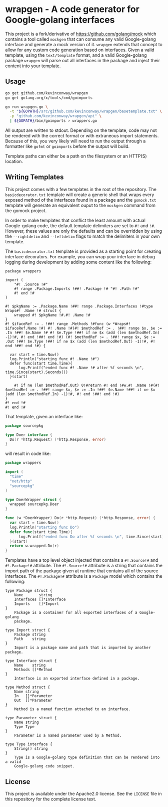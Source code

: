 # wrapgen - A code generator for Google-golang interfaces

This project is a fork/derivative of <https://github.com/golang/mock> which
contains a tool called `mockgen` that can consume any valid Google-golang
interface and generate a mock version of it. `wrapgen` extends that concept
to allow for any custom code generation based on interfaces. Given a valid
template, using the `text/template` format, and a valid Google-golang package
`wrapgen` will parse out all interfaces in the package and inject their content into
your template.

## Usage

```bash
go get github.com/kevinconway/wrapgen
go get golang.org/x/tools/cmd/goimports

go run wrapgen.go \
  -t "${GOPATH}/src/github.com/kevinconway/wrapgen/basetemplate.txt" \
  -p "github.com/kevinconway/wrapgen/api" \
  | ${GOPATH}/bin/goimports > wrappers.go
```

All output are written to stdout. Depending on the template, code may not
be rendered with the correct format or with extraneous import statements.
Because of this, you very likely will need to run the output through a
formatter like `gofmt` or `goimports` before the output will build.

Template paths can either be a path on the filesystem or an HTTP(S)
location.

## Writing Templates

This project comes with a few templates in the root of the repository. The
`basicdecorator.txt` template will create a generic shell that wraps every
exposed method of the interfaces found in a package and the `gomock.txt`
template will generate an equivalent ouput to the `mockgen` command from the
gomock project.

In order to make templates that conflict the least amount with actual
Google-golang code, the default template delimiters are set to `#!` and `!#`.
However, these values are only the defaults and can be overridden by using
the `--rightdelim` and `--leftdelim` flags to match the delimiters in your
own template.

The `basicdecorator.txt` template is provided as a starting point for creating
interface decorators. For example, you can wrap your interface in debug logging
during development by adding some content like the following:

```
package wrappers

import (
	"#! .Source !#"
	#! range .Package.Imports !##! .Package !# "#! .Path !#"
	#! end !#
)

#! $pkgName := .Package.Name !##! range .Package.Interfaces !#type Wraps#! .Name !# struct {
	wrapped #! $pkgName !#.#! .Name !#
}
#! $ifaceRef := . !##! range .Methods !#func (w *Wraps#! $ifaceRef.Name !#) #! .Name !#(#! $methodRef := . !##! range $x, $e := .In !##! $e.Name !# #! $e.Type !##! if ne $x (add (len $methodRef.In) -1)!#, #! end !##! end !#) (#! $methodRef := . !##! range $x, $e := .Out !##! $e.Type !##! if ne $x (add (len $methodRef.Out) -1)!#, #! end !##! end !#) {

  var start = time.Now()
  log.Println("starting func #! .Name !#")
  defer func(start time.Time){
      log.Printf("ended func #! .Name !# after %f seconds \n", time.Since(start).Seconds())
  }(start)

	#! if ne (len $methodRef.Out) 0!#return #! end !#w.#! .Name !#(#! $methodRef := . !##! range $x, $e := .In !##! $e.Name !##! if ne $x (add (len $methodRef.In) -1)!#, #! end !##! end !#)
}
#! end !#
#! end !#
```

That template, given an interface like:

```go
package sourcepkg

type Doer interface {
  Do(r *http.Request) (*http.Response, error)
}
```

will result in code like:

```go
package wrappers

import (
  "time"
  "net/http"
  "sourcepkg"
)

type DoerWrapper struct {
  wrapped sourcepkg.Doer
}

func (w *DoerWrapper) Do(r *http.Request) (*http.Response, error) {
  var start = time.Now()
  log.Println("starting func Do")
  defer func(start time.Time){
      log.Printf("ended func Do after %f seconds \n", time.Since(start).Seconds())
  }(start)
  return w.wrapped.Do(r)
}
```

Templates have a top level object injected that contains a `#!.Source!#` and
`#!.Package!#` attribute. The `#!.Source!#` attribute is a string that
contains the import path of the package given at runtime that contains all of
the source interfaces. The `#!.Package!#` attribute is a `Package` model which
contains the following:

```
type Package struct {
	Name       string
	Interfaces []*Interface
	Imports    []*Import
}
    Package is a container for all exported interfaces of a Google-golang
    package.

type Import struct {
	Package string
	Path    string
}
    Import is a package name and path that is imported by another package.

type Interface struct {
	Name    string
	Methods []*Method
}
    Interface is an exported interface defined in a package.

type Method struct {
	Name string
	In   []*Parameter
	Out  []*Parameter
}
    Method is a named function attached to an interface.

type Parameter struct {
	Name string
	Type Type
}
    Parameter is a named parameter used by a Method.

type Type interface {
	String() string
}
    Type is a Google-golang type definition that can be rendered into a valid
    Google-golang code snippet.
```

## License

This project is available under the Apache2.0 license. See the `LICENSE` file
in this repository for the complete license text.

